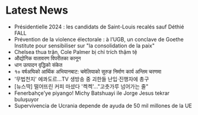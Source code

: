 # Latest News
-  Présidentielle 2024 : les candidats de Saint-Louis recalés sauf Déthié FALL
-  Prévention de la violence électorale : à l’UGB, un conclave de Goethe Institute pour sensibiliser sur "la consolidation de la paix"
-  Chelsea thua trận, Cole Palmer bị chỉ trích thậm tệ
-  औद्योगिक वातावरण विपरीतका कानून
-  धान उत्पादन वृद्धिको संकेत
-  १० वर्षअघिको आर्थिक अभियानबाट: चमेलियाको सुरुङ निर्माण कार्य अन्तिम चरणमा
-  '무법천지' 에콰도르…TV 생방송 중 괴한들 난입·진행자에 총구
-  [뉴스딱] 떨어뜨린 커피 마셨다 '켁켁'…"고춧가루 넘어가는 줄"
-  Fenerbahçe'ye piyango! Michy Batshuayi ile Jorge Jesus tekrar buluşuyor
-  Supervivencia de Ucrania depende de ayuda de 50 mil millones de la UE
